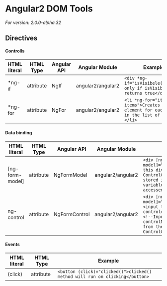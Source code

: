 Angular2 DOM Tools
==================

_For version: 2.0.0-alpha.32_

Directives
----------

#### Controlls

| HTML literal | HTML Type | Angular API | Angular Module | Example |
| ------------ | --------- | ----------- | -------------- | ------- |
| *ng-if | attribute | NgIf | angular2/angular2 | `<div *ng-if="isVisibele()">Shown only if isVisible() returns true</div>`
| *ng-for | attribute | NgFor | angular2/angular2 | `<li *ng-for="item of items">Creates a <li element for each item in the list of items></li>`

#### Data binding

| HTML literal | HTML Type | Angular API | Angular Module | Example |
| ------------ | --------- | ----------- | -------------- | ------- |
| [ng-form-model] | attribute | NgFormModel | angular2/angular2 | `<div [ng-form-model]="formModel">In this div the ControlGroup instances stored in formModel variable can be accessed</div>`
| ng-control | attribute | NgFormControl | angular2/angular2 | `<div [ng-form-model]="formModel"><input type="text" ng-control="contrrolName"><!--Input binds to controlName control from the formModel ControlGroup--></div>`

#### Events

| HTML literal | HTML Type | Example |
| ------------ | --------- | ------- |
| (click) | attribute | `<button (click)="clicked()">clicked() method will run on clicking</button>`
